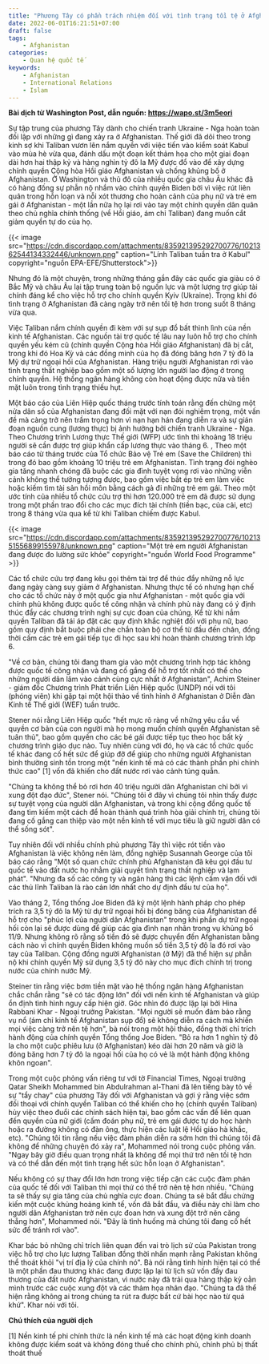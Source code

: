 ```yaml
---
title: "Phương Tây có phần trách nhiệm đối với tình trạng tồi tệ ở Afghanistan hiện nay"
date: 2022-06-01T16:21:51+07:00
draft: false
tags:
    - Afghanistan
categories:
    - Quan hệ quốc tế
keywords:
    - Afghanistan
    - International Relations
    - Islam
---
```


**Bài dịch từ Washington Post, dẫn nguồn: https://wapo.st/3m5eori**


Sự tập trung của phương Tây dành cho chiến tranh Ukraine - Nga hoàn toàn đối lập với những gì đang xảy ra ở Afghanistan. Thế giới đã dõi theo trong kinh sợ khi Taliban vươn lên nắm quyền với việc tiến vào kiểm soát Kabul vào mùa hè vừa qua, đánh dấu một đoạn kết thảm họa cho một giai đoạn dài hơn hai thập kỷ và hàng nghìn tỷ đô la Mỹ được đổ vào để xây dựng chính quyền Cộng hòa Hồi giáo Afghanistan và chống khủng bố ở Afghanistan. Ở Washington và thủ đô của nhiều quốc gia châu Âu khác đã có hàng đống sự phẫn nộ nhắm vào chính quyền Biden bởi vì việc rút liên quân trong hỗn loạn và nỗi xót thương cho hoàn cảnh của phụ nữ và trẻ em gái ở Afghanistan - một lần nữa họ lại rơi vào tay một chính quyền dân quân theo chủ nghĩa chính thống (về Hồi giáo, ám chỉ Taliban) đang muốn cắt giảm quyền tự do của họ.

{{< image src="https://cdn.discordapp.com/attachments/835921395292700776/1021362544134332446/unknown.png" caption="Lính Taliban tuần tra ở Kabul" copyright="nguồn EPA-EFE/Shutterstock">}}

Nhưng đó là một chuyện, trong những tháng gần đây các quốc gia giàu có ở Bắc Mỹ và châu Âu lại tập trung toàn bộ nguồn lực và một lượng trợ giúp tài chính đáng kể cho việc hỗ trợ cho chính quyền Kyiv (Ukraine). Trong khi đó tình trạng ở Afghanistan đã càng ngày trở nên tồi tệ hơn trong suốt 8 tháng vừa qua.

Việc Taliban nắm chính quyền đi kèm với sự sụp đổ bất thình lình của nền kinh tế Afghanistan. Các nguồn tài trợ quốc tế lâu nay luôn hỗ trợ cho chính quyền yếu kém cũ (chính quyền Cộng hòa Hồi giáo Afghanistan) đã bị cắt, trong khi đó Hoa Kỳ và các đồng minh của họ đã đóng băng hơn 7 tỷ đô la Mỹ dự trữ ngoại hối của Afghanistan. Hàng triệu người Afghanistan rơi vào tình trạng thất nghiệp bao gồm một số lượng lớn người lao động ở trong chính quyền. Hệ thống ngân hàng không còn hoạt động được nữa và tiền mặt luôn trong tình trạng thiếu hụt.

Một báo cáo của Liên Hiệp quốc tháng trước tính toán rằng đến chừng một nửa dân số của Afghanistan đang đối mặt với nạn đói nghiêm trọng, một vấn đề mà càng trở nên trầm trọng hơn vì nạn hạn hán đang diễn ra và sự gián đoạn nguồn cung (lương thực) bị ảnh hưởng bởi chiến tranh Ukraine - Nga. Theo Chương trình Lương thực Thế giới (WFP) ước tình thì khoảng 18 triệu người sẽ cần được trợ giúp khẩn cấp lương thực vào tháng 6. , Theo một báo cáo từ tháng trước của Tổ chức Bảo vệ Trẻ em (Save the Children) thì trong đó bao gồm khoảng 10 triệu trẻ em Afghanistan. Tình trạng đói nghèo gia tăng nhanh chóng đã buộc các gia đình tuyệt vọng rơi vào những viễn cảnh không thể tưởng tượng được, bao gồm việc bắt ép trẻ em làm việc hoặc kiếm tìm tài sản hồi môn bằng cách gả đi những trẻ em gái. Theo một ước tính của nhiều tổ chức cứu trợ thì hơn 120.000 trẻ em đã được sử dụng trong một phần trao đổi cho các mục đích tài chính (tiền bạc, của cải, etc) trong 8 tháng vừa qua kể từ khi Taliban chiếm được Kabul.


{{< image src="https://cdn.discordapp.com/attachments/835921395292700776/1021351556899155978/unknown.png" caption="Một trẻ em người Afghanistan đang được đo lường sức khỏe" copyright="nguồn World Food Programme" >}}


Các tổ chức cứu trợ đang kêu gọi thêm tài trợ để thúc đẩy những nỗ lực đang ngày càng suy giảm ở Afghanistan. Nhưng thực tế có nhưng hạn chế cho các tổ chức này ở một quốc gia như Afghanistan - một quốc gia với chính phủ không được quốc tế công nhận và chính phủ này đang có ý định thúc đẩy các chương trình nghị sự cực đoan của chúng. Kể từ khi nắm quyền Taliban đã tái áp đặt các quy định khắc nghiệt đối với phụ nữ, bao gồm quy định bắt buộc phải che chắn toàn bộ cơ thể từ đầu đến chân, đồng thời cấm các trẻ em gái tiếp tục đi học sau khi hoàn thành chương trình lớp 6.

"Về cơ bản, chúng tôi đang tham gia vào một chương trình hợp tác không được quốc tế công nhận và đang cố gắng để hỗ trợ tốt nhất có thể cho những người dân lâm vào cảnh cùng cực nhất ở Afghanistan", Achim Steiner - giám đốc Chương trình Phát triển Liên Hiệp quốc (UNDP) nói với tôi (phóng viên) khi gặp tại một hội thảo về tình hình ở Afghanistan ở Diễn đàn Kinh tế Thế giới (WEF) tuần trước.

Stener nói rằng Liên Hiệp quốc "hết mực rõ ràng về những yêu cầu về quyền cơ bản của con người mà họ mong muốn chính quyền Afghanistan sẽ tuân thủ", bao gồm quyền cho các bé gái được tiếp tục theo học bất kỳ chương trình giáo dục nào. Tuy nhiên cùng với đó, họ và các tổ chức quốc tế khác đang cố hết sức để giúp đỡ để giúp cho những người Afghanistan bình thường sinh tồn trong một "nền kinh tế mà có các thành phần phi chính thức cao" [1] vốn đã khiến cho đất nước rơi vào cảnh túng quẫn.

"Chúng ta không thể bỏ rơi hơn 40 triệu người dân Afghanistan chỉ bởi vì xung đột đạo đức", Stener nói. "Chúng tôi ở đây vì chúng tôi nhìn thấy được sự tuyệt vọng của người dân Afghanistan, và trong khi cộng đồng quốc tế đang tìm kiếm một cách để hoàn thành quá trình hòa giải chính trị, chúng tôi đang cố gắng can thiệp vào một nền kinh tế với mục tiêu là giữ người dân có thể sống sót".

Tuy nhiên đối với nhiều chính phủ phương Tây thì việc rót tiền vào Afghanistan là việc không nên làm, đồng nghiệp Susannah George của tôi báo cáo rằng "Một số quan chức chính phủ Afghanistan đã kêu gọi đầu tư quốc tế vào đất nước họ nhằm giải quyết tình trạng thất nghiệp và lạm phát". "Nhưng đa số các công ty và ngân hàng thì các lệnh cấm vận đối với các thủ lĩnh Taliban là rào cản lớn nhất cho dự định đầu tư của họ".

Vào tháng 2, Tổng thống Joe Biden đã ký một lệnh hành pháp cho phép trích ra 3,5 tỷ đô la Mỹ từ dự trữ ngoại hối bị đóng băng của Afghanistan để hỗ trợ cho "phúc lợi của người dân Afghanistan" trong khi phần dự trữ ngoại hối còn lại sẽ được dùng để giúp các gia đình nạn nhân trong vụ khủng bố 11/9. Nhưng không rõ rằng số tiền đó sẽ được chuyển đến Afghanistan bằng cách nào vì chính quyền Biden không muốn số tiền 3,5 tỷ đô la đó rơi vào tay của Taliban. Cộng đồng người Afghanistan (ở Mỹ) đã thể hiện sự phẫn nộ khi chính quyền Mỹ sử dụng 3,5 tỷ đô này cho mục đích chính trị trong nước của chính nước Mỹ.

Steiner tin rằng việc bơm tiền mặt vào hệ thống ngân hàng Afghanistan chắc chắn rằng "sẽ có tác động lớn" đối với nền kinh tế Afghanistan và giúp ổn định tình hình nguy cấp hiện giờ. Góc nhìn đó được lặp lại bởi Hina Rabbani Khar - Ngoại trưởng Pakistan. "Mọi người sẽ muốn đảm bảo rằng vụ nổ (ám chỉ kinh tế Afghanistan sụp đổ) sẽ không diễn ra cách mà khiến mọi việc càng trở nên tệ hơn", bà nói trong một hội thảo, đồng thời chỉ trích hành động của chính quyền Tổng thống Joe Biden. "Bỏ ra hơn 1 nghìn tỷ đô la cho một cuộc phiêu lưu (ở Afghanistan) kéo dài hơn 20 năm và giờ là đóng băng hơn 7 tỷ đô la ngoại hối của họ có vẻ là một hành động không khôn ngoan".

Trong một cuộc phỏng vấn riêng tư với tờ Financial Times, Ngoại trưởng Qatar Sheikh Mohammed bin Abdulrahman al-Thani đã lên tiếng bày tỏ về sự "tẩy chay" của phương Tây đối với Afghanistan và gợi ý rằng việc sớm đối thoại với chính quyền Taliban có thể khiến cho họ (chính quyền Taliban) hủy việc theo đuổi các chính sách hiện tại, bao gồm các vấn đề liên quan đến quyền của nữ giới (cấm đoán phụ nữ, trẻ em gái được tự do học hành hoặc ra đường không có đàn ông, thực hiện các luật lệ Hồi giáo hà khắc, etc). "Chúng tôi tin rằng nếu việc đàm phán diễn ra sớm hơn thì chúng tôi đã không để những chuyện đó xảy ra", Mohammed nói trong cuộc phỏng vấn. "Ngay bây giờ điều quan trọng nhất là không để mọi thứ trở nên tồi tệ hơn và có thể dẫn đến một tình trạng hết sức hỗn loạn ở Afghanistan".

Nếu không có sự thay đổi lớn hơn trong việc tiếp cận các cuộc đàm phán của quốc tế đối với Taliban thì mọi thứ có thể trở nên tệ hơn nhiều. "Chúng ta sẽ thấy sự gia tăng của chủ nghĩa cực đoan. Chúng ta sẽ bắt đầu chứng kiến một cuộc khủng hoảng kinh tế, vốn đã bắt đầu, và điều này chỉ làm cho người dân Afghanistan trở nên cực đoan hơn và xung đột trở nên căng thẳng hơn", Mohammed nói. "Đây là tình huống mà chúng tôi đang cố hết sức để tránh rơi vào".

Khar bác bỏ những chỉ trích liên quan đến vai trò lịch sử của Pakistan trong việc hỗ trợ cho lực lượng Taliban đồng thời nhấn mạnh rằng Pakistan không thể thoát khỏi "vị trí địa lý của chính nó". Bà nói rằng tình hình hiện tại có thể là một phần đau thương khác đang được lặp lại từ lịch sử vốn đầy đau thương của đất nước Afghanistan, vì nước này đã trải qua hàng thập kỷ oằn mình trước các cuộc xung đột và các thảm họa nhân đạo. "Chúng ta đã thể hiện rằng không ai trong chúng ta rút ra được bất cứ bài học nào từ quá khứ". Khar nói với tôi.

**Chú thích của người dịch**

[1] Nền kinh tế phi chính thức là nền kinh tế mà các hoạt động kinh doanh không được kiểm soát và không đóng thuế cho chính phủ, chính phủ bị thất thoát thuế
